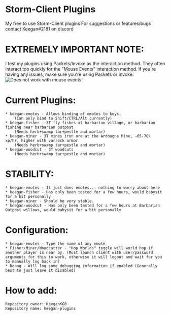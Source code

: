 # Storm-Client Plugins
My free to use Storm-Client plugins
For suggestions or features/bugs contact Keegan#2181 on discord

# EXTREMELY IMPORTANT NOTE: 
I test my plugins using Packets/Invoke as the interaction method. They often interact too quickly for the "Mouse Events" interaction method. If you're having any issues, make sure you're using Packets or Invoke. 
![Does not work with mouse events!](https://i.imgur.com/cp52COH.png)
# Current Plugins:
	* keegan-emotes - Allows binding of emotes to keys. 
		(Can only bind to Shift/CTRL/Alt currently)
	* keegan-fisher - 3T fly fishes at barbarian village, or barbarian fishing near barbarian outpost
		(Needs herb+swamp tar+pestle and mortar) 
	* keegan-miner - 3T mines iron ore at the Ardougne Mine, ~65-70k xp/hr, higher with varrock armor 
		(Needs herb+swamp tar+pestle and mortar) 
	* keegan-woodcut - 3T woodcuts  
		(Needs herb+swamp tar+pestle and mortar) 
  
# STABILITY:
	* keegan-emotes - It just does emotes... nothing to worry about here  
	* keegan-fisher - Has only been tested for a few hours, would babysit for a bit personally
	* keegan-miner - Should be very stable.
	* keegan-woodcut - Has only been tested for a few hours at Barbarian Outpost willows, would babysit for a bit personally
	
# Configuration:
	* keegan-emotes - Type the name of any emote  
	* Fisher/Miner/Woodcutter - "Hop Worlds" toggle will world hop if another player is near by. (Must launch client with user/password arguments for this to work, otherwise it will logout and wait for you to manually log back in) 
	* Debug - Will log some debugging information if enabled (Generally best to just leave it disabled)
	
# How to add:
	Repository owner: KeeganKGB 	
	Repository name: keegan-plugins
